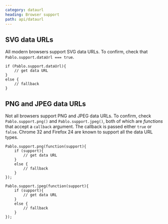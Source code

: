 ```yaml
---
category: dataurl
heading: Browser support
path: api/dataurl
---
```



## SVG data URLs

All modern browsers support SVG data URLs. To confirm, check that `Pablo.support.dataUrl === true`.

    if (Pablo.support.dataUrl){
        // get data URL
    }
    else {
        // fallback
    }


## PNG and JPEG data URLs

Not all browsers support PNG and JPEG data URLs. To confirm, check `Pablo.support.png()` and `Pablo.support.jpeg()`, both of which are _functions_ that accept a `callback` argument. The callback is passed either `true` or `false`. Chrome 32 and Firefox 24 are known to support all the data URL types.

    Pablo.support.png(function(support){
        if (support){
            // get data URL
        }
        else {
            // fallback
        }
    });

    Pablo.support.jpeg(function(support){
        if (support){
            // get data URL
        }
        else {
            // fallback
        }
    });

